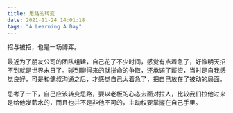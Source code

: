 ```yaml
---
title: 思路的转变
date: 2021-11-24 14:01:18
tags: "A Learning A Day"
---
```


招与被招，也是一场博弈。

<!--more-->

最近为了朋友公司的团队组建，自己花了不少时间，感觉有点着急了，好像明天招不到就是世界末日了。碰到聊得来的就拼命的争取，还承诺了薪资，当时是自我感觉良好，可是和健叔沟通之后，才感觉自己太着急了，把自己放在了被动的局面。

思考了一下，自己应该转变思路，要以老板的心态去面对拉人，比较我们拉他过来是给他发薪水的，而且也并不是非他不可的，主动权要掌握在自己手里。